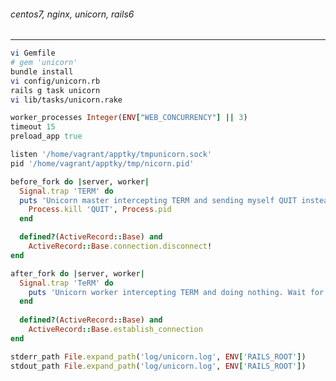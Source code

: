 ###### centos7, nginx, unicorn, rails6
---

```sh
vi Gemfile
# gem 'unicorn'
bundle install
vi config/unicorn.rb
rails g task unicorn
vi lib/tasks/unicorn.rake
```


```config/unicorn.rb
worker_processes Integer(ENV["WEB_CONCURRENCY"] || 3)
timeout 15
preload_app true

listen '/home/vagrant/apptky/tmpunicorn.sock'
pid '/home/vagrant/apptky/tmp/nicorn.pid'

before_fork do |server, worker|
  Signal.trap 'TERM' do
  puts 'Unicorn master intercepting TERM and sending myself QUIT instead'
    Process.kill 'QUIT', Process.pid
  end

  defined?(ActiveRecord::Base) and
    ActiveRecord::Base.connection.disconnect!
end

after_fork do |server, worker|
  Signal.trap 'TeRM' do
    puts 'Unicorn worker intercepting TERM and doing nothing. Wait for master to send QUIT'
  end
  
  defined?(ActiveRecord::Base) and
    ActiveRecord::Base.establish_connection
end

stderr_path File.expand_path('log/unicorn.log', ENV['RAILS_ROOT'])
stdout_path File.expand_path('log/unicorn.log', ENV['RAILS_ROOT'])
```

```
```

```
```

```
```

```
```

```
```

```
```

######

```
```


```
```

```
```


